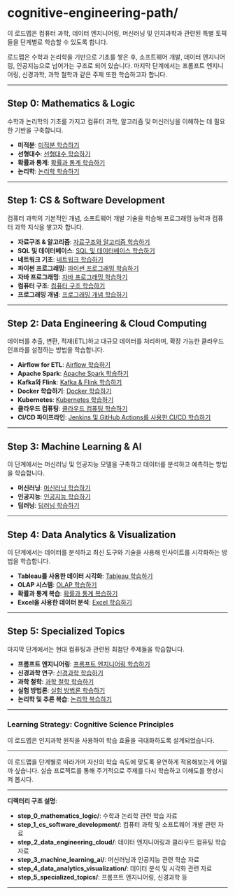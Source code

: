 # cognitive-engineering-path/

이 로드맵은 컴퓨터 과학, 데이터 엔지니어링, 머신러닝 및 인지과학과 관련된 특별 토픽들을 단계별로 학습할 수 있도록 합니다.

로드맵은 수학과 논리학을 기반으로 기초를 쌓은 후, 소프트웨어 개발, 데이터 엔지니어링, 인공지능으로 넘어가는 구조로 되어 있습니다. 마지막 단계에서는 프롬프트 엔지니어링, 신경과학, 과학 철학과 같은 주제 또한 학습하고자 합니다.

---

## Step 0: **Mathematics & Logic**
수학과 논리학의 기초를 가지고 컴퓨터 과학, 알고리즘 및 머신러닝을 이해하는 데 필요한 기반을 구축합니다.

- **미적분**: [미적분 학습하기](https://github.com/username/calculus)
- **선형대수**: [선형대수 학습하기](https://github.com/username/linear-algebra)
- **확률과 통계**: [확률과 통계 학습하기](https://github.com/username/probability-statistics)
- **논리학**: [논리학 학습하기](https://github.com/username/logic)

---

## Step 1: **CS & Software Development**
컴퓨터 과학의 기본적인 개념, 소프트웨어 개발 기술을 학습해 프로그래밍 능력과 컴퓨터 과학 지식을 쌓고자 합니다.

- **자료구조 & 알고리즘**: [자료구조와 알고리즘 학습하기](https://github.com/username/data-structures-algorithms)
- **SQL 및 데이터베이스**: [SQL 및 데이터베이스 학습하기](https://github.com/username/sql-db)
- **네트워크 기초**: [네트워크 학습하기](https://github.com/username/networking)
- **파이썬 프로그래밍**: [파이썬 프로그래밍 학습하기](https://github.com/username/python-programming)
- **자바 프로그래밍**: [자바 프로그래밍 학습하기](https://github.com/username/java)
- **컴퓨터 구조**: [컴퓨터 구조 학습하기](https://github.com/username/computer-architecture)
- **프로그래밍 개념**: [프로그래밍 개념 학습하기](https://github.com/username/programming-concepts)

---

## Step 2: **Data Engineering & Cloud Computing**
데이터를 추출, 변환, 적재(ETL)하고 대규모 데이터를 처리하며, 확장 가능한 클라우드 인프라를 설정하는 방법을 학습합니다.

- **Airflow for ETL**: [Airflow 학습하기](https://github.com/username/airflow-etl)
- **Apache Spark**: [Apache Spark 학습하기](https://github.com/username/apache-spark)
- **Kafka와 Flink**: [Kafka & Flink 학습하기](https://github.com/username/kafka-flink)
- **Docker 학습하기**: [Docker 학습하기](https://github.com/username/docker)
- **Kubernetes**: [Kubernetes 학습하기](https://github.com/username/kubernetes)
- **클라우드 컴퓨팅**: [클라우드 컴퓨팅 학습하기](https://github.com/username/cloud-computing)
- **CI/CD 파이프라인**: [Jenkins 및 GitHub Actions를 사용한 CI/CD 학습하기](https://github.com/username/cicd-pipelines)

---

## Step 3: **Machine Learning & AI**
이 단계에서는 머신러닝 및 인공지능 모델을 구축하고 데이터를 분석하고 예측하는 방법을 학습합니다.

- **머신러닝**: [머신러닝 학습하기](https://github.com/username/machine-learning)
- **인공지능**: [인공지능 학습하기](https://github.com/username/artificial-intelligence)
- **딥러닝**: [딥러닝 학습하기](https://github.com/username/deep-learning)

---

## Step 4: **Data Analytics & Visualization**
이 단계에서는 데이터를 분석하고 최신 도구와 기술을 사용해 인사이트를 시각화하는 방법을 학습합니다.

- **Tableau를 사용한 데이터 시각화**: [Tableau 학습하기](https://github.com/username/visualization-projects)
- **OLAP 시스템**: [OLAP 학습하기](https://github.com/username/olap-systems)
- **확률과 통계 복습**: [확률과 통계 복습하기](https://github.com/username/probability-statistics)
- **Excel을 사용한 데이터 분석**: [Excel 학습하기](https://github.com/username/excel-analysis)

---

## Step 5: **Specialized Topics**
마지막 단계에서는 현대 컴퓨팅과 관련된 최첨단 주제들을 학습합니다.

- **프롬프트 엔지니어링**: [프롬프트 엔지니어링 학습하기](https://github.com/username/prompt-engineering)
- **신경과학 연구**: [신경과학 학습하기](https://github.com/username/neuroscience)
- **과학 철학**: [과학 철학 학습하기](https://github.com/username/philosophy)
- **실험 방법론**: [실험 방법론 학습하기](https://github.com/username/experimentation)
- **논리학 및 추론 복습**: [논리학 복습하기](https://github.com/username/logic)

---

### Learning Strategy: Cognitive Science Principles
이 로드맵은 인지과학 원칙을 사용하여 학습 효율을 극대화하도록 설계되었습니다.

---

이 로드맵을 단계별로 따라가며 자신의 학습 속도에 맞도록 유연하게 적용해보는게 어떨까 싶습니다. 실습 프로젝트를 통해 주기적으로 주제를 다시 학습하고 이해도를 향상시켜 봅시다.

--- 
**디렉터리 구조 설명**:
- **step_0_mathematics_logic/**: 수학과 논리학 관련 학습 자료
- **step_1_cs_software_development/**: 컴퓨터 과학 및 소프트웨어 개발 관련 자료
- **step_2_data_engineering_cloud/**: 데이터 엔지니어링과 클라우드 컴퓨팅 학습 자료
- **step_3_machine_learning_ai/**: 머신러닝과 인공지능 관련 학습 자료
- **step_4_data_analytics_visualization/**: 데이터 분석 및 시각화 관련 자료
- **step_5_specialized_topics/**: 프롬프트 엔지니어링, 신경과학 등

---

